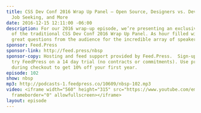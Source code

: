 ```yaml
---
title: CSS Dev Conf 2016 Wrap Up Panel — Open Source, Designers vs. Devs, Hiring,
  Job Seeking, and More
date: 2016-12-15 12:11:00 -06:00
description: For our 2016 wrap-up episode, we’re presenting an exclusive recording
  of the traditional CSS Dev Conf 2016 Wrap Up Panel. As hour filled with lots of
  great questions from the audience for the incredible array of speakers.
sponsor: Feed.Press
sponsor-link: http://feed.press/nbsp
sponsor-copy: Hosting and feed support provided by Feed.Press.  Sign-up today and
  try FeedPress on a 14 day trial (no contracts or commitments). Use promo code *nbsp*
  during checkout to get 10% off your first year.
episode: 102
show: nbsp
mp3: http://podcasts-1.feedpress.co/10609/nbsp-102.mp3
video: <iframe width="560" height="315" src="https://www.youtube.com/embed/ZP6ZyPwUxg0"
  frameborder="0" allowfullscreen></iframe>
layout: episode
---
```


